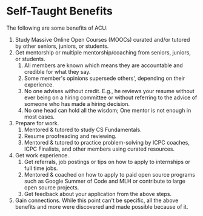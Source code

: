 # Self-Taught Benefits

The following are some benefits of ACU:

1. Study Massive Online Open Courses (MOOCs) curated and/or tutored by other seniors, juniors, or students.
2. Get mentorship or multiple mentorship/coaching from seniors, juniors, or students.
   1. All members are known which means they are accountable and credible for what they say.
   2. Some member's opinions supersede others', depending on their experience.
   3. No one advises without credit. E.g., he reviews your resume without ever being on a hiring committee or without referring to the advice of someone who has made a hiring decision.
   4. No one head can hold all the wisdom; One mentor is not enough in most cases.
3. Prepare for work.
   1. Mentored & tutored to study CS Fundamentals.
   2. Resume proofreading and reviewing.
   3. Mentored & tutored to practice problem-solving by ICPC coaches, ICPC Finalists, and other members using curated resources.
4. Get work experience.
   1. Get referrals, job postings or tips on how to apply to internships or full time jobs.
   2. Mentored & coached on how to apply to paid open source programs such as Google Summer of Code and MLH or contribute to large open source projects.
   3. Get feedback about your application from the above steps.
5. Gain connections. While this point can't be specific, all the above benefits and more were discovered and made possible because of it.
